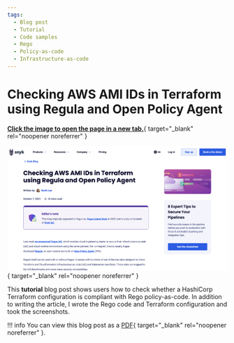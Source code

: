 ```yaml
---
tags:
  - Blog post
  - Tutorial
  - Code samples
  - Rego
  - Policy-as-code
  - Infrastructure-as-code
---
```


# Checking AWS AMI IDs in Terraform using Regula and Open Policy Agent

[**Click the image to open the page in a new tab.**](https://snyk.io/blog/checking-aws-ami-ids-in-terraform-using-regula-and-open-policy-agent/){ target="_blank" rel="noopener noreferrer" }

[![Checking AWS AMIs in Terraform using Regula blog post screenshot](images/thumb-blog-check-terraform-with-regula.png)](https://snyk.io/blog/checking-aws-ami-ids-in-terraform-using-regula-and-open-policy-agent/){ target="_blank" rel="noopener noreferrer" }

This **tutorial** blog post shows users how to check whether a HashiCorp Terraform configuration is compliant with Rego policy-as-code. In addition to writing the article, I wrote the Rego code and Terraform configuration and took the screenshots.

!!! info
    You can view this blog post as a [PDF](pdfs/blog-checking-aws-amis-in-tf-with-regula.pdf){ target="_blank" rel="noopener noreferrer" }.